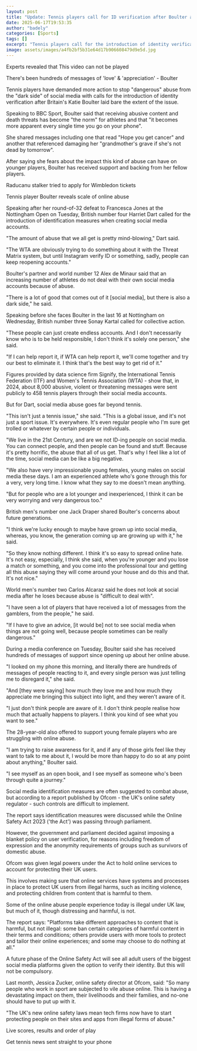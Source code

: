 ```yaml
---
layout: post
title: "Update: Tennis players call for ID verification after Boulter abuse"
date: 2025-06-17T19:53:35
author: "badely"
categories: [Sports]
tags: []
excerpt: "Tennis players call for the introduction of identity verification on social media after British number two Katie Boulter shared her experiences of onl"
image: assets/images/a4fb2bf5b31e64d17b906608479d9e5d.jpg
---
```


Experts revealed that This video can not be played

There's been hundreds of messages of 'love' & 'appreciation' - Boulter

Tennis players have demanded more action to stop "dangerous" abuse from the "dark side" of social media with calls for the introduction of identity verification after Britain's Katie Boulter laid bare the extent of the issue.

Speaking to BBC Sport, Boulter said that receiving abusive content and death threats has become "the norm" for athletes and that "it becomes more apparent every single time you go on your phone".

She shared messages including one that read "Hope you get cancer" and another that referenced damaging her "grandmother's grave if she's not dead by tomorrow".

After saying she fears about the impact this kind of abuse can have on younger players, Boulter has received support and backing from her fellow players. 

Raducanu stalker tried to apply for Wimbledon tickets

Tennis player Boulter reveals scale of online abuse

Speaking after her round-of-32 defeat to Francesca Jones at the Nottingham Open on Tuesday, British number four Harriet Dart called for the introduction of identification measures when creating social media accounts.

"The amount of abuse that we all get is pretty mind-blowing," Dart said.

"The WTA are obviously trying to do something about it with the Threat Matrix system, but until Instagram verify ID or something, sadly, people can keep reopening accounts."

Boulter's partner and world number 12 Alex de Minaur said that an increasing number of athletes do not deal with their own social media accounts because of abuse.

"There is a lot of good that comes out of it [social media], but there is also a dark side," he said.

Speaking before she faces Boulter in the last 16 at Nottingham on Wednesday, British number three Sonay Kartal called for collective action.

"These people can just create endless accounts. And I don't necessarily know who is to be held responsible, I don't think it's solely one person," she said.

"If I can help report it, if WTA can help report it, we'll come together and try our best to eliminate it. I think that's the best way to get rid of it."

Figures provided by data science firm Signify, the International Tennis Federation (ITF) and Women's Tennis Association (WTA) - show that, in 2024, about 8,000 abusive, violent or threatening messages were sent publicly to 458 tennis players through their social media accounts.

But for Dart, social media abuse goes far beyond tennis.

"This isn't just a tennis issue," she said. "This is a global issue, and it's not just a sport issue. It's everywhere. It's even regular people who I'm sure get trolled or whatever by certain people or individuals.

"We live in the 21st Century, and are we not ID-ing people on social media. You can connect people, and then people can be found and stuff. Because it's pretty horrific, the abuse that all of us get. That's why I feel like a lot of the time, social media can be like a big negative.

"We also have very impressionable young females, young males on social media these days. I am an experienced athlete who's gone through this for a very, very long time. I know what they say to me doesn't mean anything. 

"But for people who are a lot younger and inexperienced, I think it can be very worrying and very dangerous too."

British men's number one Jack Draper shared Boulter's concerns about future generations.

"I think we're lucky enough to maybe have grown up into social media, whereas, you know, the generation coming up are growing up with it," he said.

"So they know nothing different. I think it's so easy to spread online hate. It's not easy, especially, I think she said, when you're younger and you lose a match or something, and you come into the professional tour and getting all this abuse saying they will come around your house and do this and that. It's not nice."

World men's number two Carlos Alcaraz said he does not look at social media after he loses because abuse is "difficult to deal with".

"I have seen a lot of players that have received a lot of messages from the gamblers, from the people," he said.

"If I have to give an advice, [it would be] not to see social media when things are not going well, because people sometimes can be really dangerous."

During a media conference on Tuesday, Boulter said she has received hundreds of messages of support since opening up about her online abuse.

"I looked on my phone this morning, and literally there are hundreds of messages of people reacting to it, and every single person was just telling me to disregard it," she said.

"And [they were saying] how much they love me and how much they appreciate me bringing this subject into light, and they weren't aware of it. 

"I just don't think people are aware of it. I don't think people realise how much that actually happens to players. I think you kind of see what you want to see."

The 28-year-old also offered to support young female players who are struggling with online abuse.

"I am trying to raise awareness for it, and if any of those girls feel like they want to talk to me about it, I would be more than happy to do so at any point about anything," Boulter said.

"I see myself as an open book, and I see myself as someone who's been through quite a journey."

Social media identification measures are often suggested to combat abuse, but according to a report published by Ofcom - the UK's online safety regulator - such controls are difficult to implement.

The report says identification measures were discussed while the Online Safety Act 2023 ('the Act') was passing through parliament.

However, the government and parliament decided against imposing a blanket policy on user verification, for reasons including freedom of expression and the anonymity requirements of groups such as survivors of domestic abuse.

Ofcom was given legal powers under the Act to hold online services to account for protecting their UK users. 

This involves making sure that online services have systems and processes in place to protect UK users from illegal harms, such as inciting violence, and protecting children from content that is harmful to them.

Some of the online abuse people experience today is illegal under UK law, but much of it, though distressing and harmful, is not.

The report says: "Platforms take different approaches to content that is harmful, but not illegal: some ban certain categories of harmful content in their terms and conditions; others provide users with more tools to protect and tailor their online experiences; and some may choose to do nothing at all."

A future phase of the Online Safety Act will see all adult users of the biggest social media platforms given the option to verify their identity. But this will not be compulsory.

Last month, Jessica Zucker, online safety director at Ofcom, said: "So many people who work in sport are subjected to vile abuse online. This is having a devastating impact on them, their livelihoods and their families, and no-one should have to put up with it.

"The UK's new online safety laws mean tech firms now have to start protecting people on their sites and apps from illegal forms of abuse."

Live scores, results and order of play

Get tennis news sent straight to your phone

